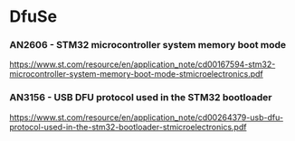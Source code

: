 # DfuSe

### AN2606 - STM32 microcontroller system memory boot mode

https://www.st.com/resource/en/application_note/cd00167594-stm32-microcontroller-system-memory-boot-mode-stmicroelectronics.pdf

### AN3156 - USB DFU protocol used in the STM32 bootloader

https://www.st.com/resource/en/application_note/cd00264379-usb-dfu-protocol-used-in-the-stm32-bootloader-stmicroelectronics.pdf